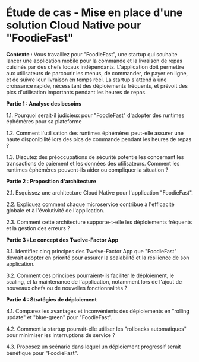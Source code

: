 # Étude de cas - Mise en place d'une solution Cloud Native pour "FoodieFast"

**Contexte :**
Vous travaillez pour "FoodieFast", une startup qui souhaite lancer une application mobile pour la commande et la livraison de repas cuisinés par des chefs locaux indépendants. L'application doit permettre aux utilisateurs de parcourir les menus, de commander, de payer en ligne, et de suivre leur livraison en temps réel. La startup s'attend à une croissance rapide, nécessitant des déploiements fréquents, et prévoit des pics d'utilisation importants pendant les heures de repas.

**Partie 1 : Analyse des besoins**

1.1. Pourquoi serait-il judicieux pour "FoodieFast" d'adopter des runtimes éphémères pour sa plateforme 

1.2. Comment l'utilisation des runtimes éphémères peut-elle assurer une haute disponibilité lors des pics de commande pendant les heures de repas ?

1.3. Discutez des préoccupations de sécurité potentielles concernant les transactions de paiement et les données des utilisateurs. Comment les runtimes éphémères peuvent-ils aider ou compliquer la situation ?


**Partie 2 : Proposition d'architecture**

2.1. Esquissez une architecture Cloud Native pour l'application "FoodieFast".


2.2. Expliquez comment chaque microservice contribue à l'efficacité globale et à l'évolutivité de l'application.


2.3. Comment cette architecture supporte-t-elle les déploiements fréquents et la gestion des erreurs ?

**Partie 3 : Le concept des Twelve-Factor App**

3.1. Identifiez cinq principes des Twelve-Factor App que "FoodieFast" devrait adopter en priorité pour assurer la scalabilité et la résilience de son application.


3.2. Comment ces principes pourraient-ils faciliter le déploiement, le scaling, et la maintenance de l'application, notamment lors de l'ajout de nouveaux chefs ou de nouvelles fonctionnalités ?


**Partie 4 : Stratégies de déploiement**

4.1. Comparez les avantages et inconvénients des déploiements en "rolling update" et "blue-green" pour "FoodieFast".

4.2. Comment la startup pourrait-elle utiliser les "rollbacks automatiques" pour minimiser les interruptions de service ?

4.3. Proposez un scénario dans lequel un déploiement progressif serait bénéfique pour "FoodieFast".